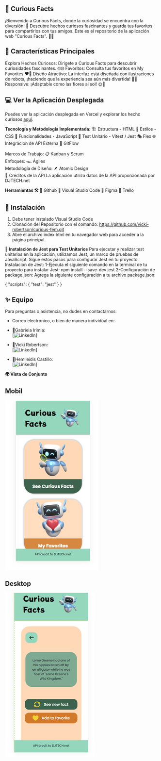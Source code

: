  ## 🌸 Curious Facts
¡Bienvenido a Curious Facts, donde la curiosidad se encuentra con la diversión! 🚀 Descubre hechos curiosos fascinantes y guarda tus favoritos para compartirlos con tus amigos. Este es el repositorio de la aplicación web "Curious Facts". 🌺📱

## 🌈 Características Principales
Explora Hechos Curiosos: Dirígete a Curious Facts para descubrir curiosidades fascinantes. 🤓🌐
Favoritos: Consulta tus favoritos en My Favorites.❤️🌟
Diseño Atractivo: La interfaz está diseñada con ilustraciones de robots, ¡haciendo que la experiencia sea aún más divertida! 🤖✨
Responsive: ¡Adaptable como las flores al sol! 🌞🌈

## 💻 Ver la Aplicación Desplegada

Puedes ver la aplicación desplegada en Vercel y explorar los hecho curiosos [aquí](https://curious-fem-deploy.vercel.app/index.html).

**Tecnología y Metodología Implementada:**
🏗️ Estructura - HTML
🎨 Estilos - CSS
🚀 Funcionalidades - JavaScript
🧪 Test Unitario - Vitest / Jest
🎭 Flex
🌐 Integración de API Externa
🌿 GitFlow<br><br>
Marcos de Trabajo: 📋 Kanban y Scrum<br>
Enfoques: 🏎️ Ágiles<br>
Metodología de Diseño: 🪶 Atomic Design<br>
🙌 Créditos de la API
La aplicación utiliza datos de la API proporcionada por DJTECH.net

**Herramientas 🛠️**
🐙 Github
📝 Visual Studio Code
🎨 Figma
📌 Trello

 ## 🧬 Instalación
1. Debe tener instalado Visual Studio Code<br>
2. Clonación del Repositorio con el comando:
   https://github.com/vicki-robertson/curious-fem.git
3. Abre el archivo index.html en tu navegador web para acceder a la página principal.

**🧪 Instalación de Jest para Test Unitarios**
Para ejecutar y realizar test unitarios en la aplicación, utilizamos Jest, un marco de pruebas de JavaScript.
Sigue estos pasos para configurar Jest en tu proyecto:
Instalación de Jest:
1-Ejecuta el siguiente comando en la terminal de tu proyecto para instalar Jest:
npm install --save-dev jest
2-Configuración de package.json:
Agrega la siguiente configuración a tu archivo package.json:

{
  "scripts": {
    "test": "jest"
  }
}

## ✨ Equipo
Para preguntas o asistencia, no dudes en contactarnos:
- Correo electrónico, o bien de manera individual en:

- 🌸Gabriela Irimia:<br>[![LinkedIn](www.linkedin.com/in/gabriela-irimia-760110164)]</br>
- 🌼Vicki Robertson:<br>[![LinkedIn](https://www.linkedin.com/in/vickirobertson/)]</br>
- 🌻Hemileidis Castillo:<br>[![LinkedIn](https://www.linkedin.com/in/hemileidis/)]</br>

**🌍 Vista de Conjunto**

## Mobil
![Alt text](image.png)

## Desktop
![Alt text](image-1.png)
